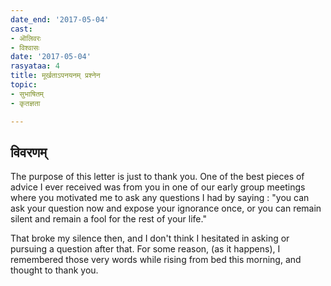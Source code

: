 ```yaml
---
date_end: '2017-05-04'
cast:
- ऒलिवरः
- विश्वासः
date: '2017-05-04'
rasyataa: 4
title: मूर्खताऽपनयनम् प्रश्नेन
topic:
- सुभाषितम्
- कृतज्ञता

---
```


## विवरणम्
​The purpose of this letter​ is just to thank you. One of the best pieces of advice I ever received was from you in one of our early group meetings where you motivated me to ask any questions I had by saying : "you can ask your question now and expose your ignorance once, or you can remain silent and remain a fool for the rest of your life."

That broke my silence then, and I don't think I hesitated in asking or pursuing a question after that. For some reason, (as it happens), I remembered those very words while rising from bed this morning, and thought to thank you.

